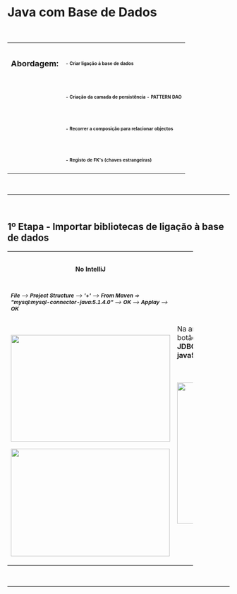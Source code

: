 <h1><strong>Java com Base de Dados</strong></h1>

<p>&nbsp;</p>

<table border="0" cellpadding="0" cellspacing="0.3" style="width:500px">
	<tbody>
		<tr>
			<td>
			<h2><span style="font-size:18px"><strong>Abordagem:</strong></span></h2>
			</td>
			<td>
			<h2><span style="font-size:10px">- Criar liga&ccedil;&atilde;o &aacute; base de dados</span></h2>
			</td>
		</tr>
		<tr>
			<td>&nbsp;</td>
			<td>
			<h2><span style="font-size:10px">- Cria&ccedil;&atilde;o da camada de persist&ecirc;ncia - PATTERN DAO</span></h2>
			</td>
		</tr>
		<tr>
			<td>&nbsp;</td>
			<td>
			<h2><span style="font-size:10px">- Recorrer a composi&ccedil;&atilde;o para relacionar objectos</span></h2>
			</td>
		</tr>
		<tr>
			<td>&nbsp;</td>
			<td>
			<h2><span style="font-size:10px">- Registo de FK&#39;s (chaves estrangeiras)</span></h2>
			</td>
		</tr>
	</tbody>
</table>

<p>&nbsp;</p>
<hr />
<p>&nbsp;</p>

<h2>1&ordm; Etapa - Importar bibliotecas de liga&ccedil;&atilde;o &agrave; base de dados</h2>
<table style="width: 421px;" border="0" cellspacing="1" cellpadding="1">
<tbody>
<tr style="height: 46px;">
<td style="height: 46px; width: 334px;">
<h3 style="text-align: center;"><span style="font-size: 14px;"><strong>No IntelliJ</strong></span></h3>
</td>
<td style="height: 46px; width: 316px; text-align: center;">
<h3><strong>&nbsp;No NetBeans</strong></h3>
</td>
</tr>
<tr style="height: 59.8438px;">
<td style="height: 59.8438px; width: 334px;">
<p><span style="font-size: 12px;"><em><strong>File </strong>--&gt;<strong> Project Structure</strong> --&gt;<strong> '+'</strong> --&gt; <strong>From Maven </strong>=&gt; <strong>"mysql:mysql-connector-java:5.1.4.0"</strong> --&gt; <strong>OK</strong> --&gt; <strong>Applay</strong> --&gt; <strong>OK</strong></em></span></p>
<p>&nbsp;</p>
<p><span style="font-size: 12px;"><em><strong><img src="https://i.imgur.com/6koQEBG.png" alt="" width="361" height="242" /></strong></em></span></p>
<p><span style="font-size: 12px;"><em><strong><img src="https://i.imgur.com/RrcIszs.png" alt="" width="360" height="244" /></strong></em></span></p>
</td>
<td style="height: 100px; width: 316px;">
<p>Na arvore da estrutura de ficheiros do projecto, bot&atilde;o direito sobre <strong>"Bibliotecas" </strong>--&gt; <strong>"Driver JDBC do mySql" </strong>=&gt; <strong>"mysql-connector-java5.1.23-bin.jar"</strong> --&gt; <strong>Adicionar Biblioteca&nbsp;</strong></p>
<p>&nbsp;</p>
<p><img src="https://i.imgur.com/rnJ9p9W.png" alt="" width="364" height="320" /></p>
</td>
</tr>
</tbody>
</table>
<p>&nbsp;</p>
<hr />
<p>&nbsp;</p>
